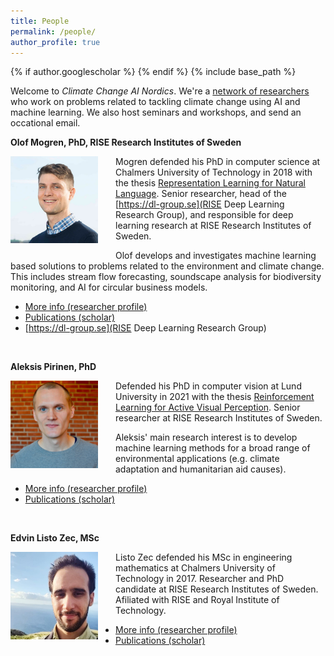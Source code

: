```yaml
---
title: People
permalink: /people/
author_profile: true
---
```

{% if author.googlescholar %}
{% endif %}
{% include base_path %}

Welcome to _Climate Change AI Nordics_.
We're a [network of researchers](https://ccai.cc/people/) who work on problems related to tackling climate change using AI and machine learning. We also host seminars and workshops, and send an occational email.

**Olof Mogren, PhD, RISE Research Institutes of Sweden**

<img style="float: left; width: 10em; margin-right: 2em; margin-bottom: 1em;" src="/images/people/mogren.png" />

Mogren defended his PhD in computer science at Chalmers University of Technology in 2018
with the thesis [Representation Learning for Natural Language](https://mogren.one/phd/).
Senior researcher, head of the [https://dl-group.se](RISE Deep Learning Research Group), and responsible for deep learning research at RISE Research Institutes of Sweden.

Olof develops and investigates machine learning based solutions to problems related to the environment and climate change. This includes stream flow forecasting, soundscape analysis for biodiversity monitoring, and AI for circular business models. 

* [More info (researcher profile)](https://mogren.one/)
* [Publications (scholar)](https://scholar.google.se/citations?user=m_n28oAAAAAJ)
* [https://dl-group.se](RISE Deep Learning Research Group)

<br break="all" />

**Aleksis Pirinen, PhD**

<img style="float: left; width: 10em; margin-right: 2em; margin-bottom: 1em;" src="/images/people/pirinen.jpg" />

Defended his PhD in computer vision at Lund University in 2021
with the thesis [Reinforcement Learning for Active Visual Perception](https://lup.lub.lu.se/search/publication/6065e35e-b97b-44b8-97b0-a04fe3862a13).
Senior researcher at RISE Research Institutes of Sweden.

Aleksis' main research interest is to develop machine learning methods for a broad range of environmental applications (e.g. climate adaptation and humanitarian aid causes).

* [More info (researcher profile)](https://aleksispi.github.io)
* [Publications (scholar)](https://scholar.google.se/citations?hl=sv&user=paBGTgsAAAAJ)

<br break="all" />


**Edvin Listo Zec, MSc**

<img style="float: left; width: 10em; margin-right: 2em; margin-bottom: 1em;" src="/images/people/listozec.jpg" />

Listo Zec defended his MSc in engineering mathematics at Chalmers University of Technology in 2017.
Researcher and PhD candidate at RISE Research Institutes of Sweden.
Afiliated with RISE and Royal Institute of Technology.


* [More info (researcher profile)](https://edvinli.github.io)
* [Publications (scholar)](https://scholar.google.se/citations?hl=sv&user=Ft52aSsAAAAJ)

<br break="all" />

